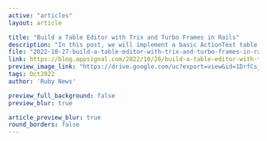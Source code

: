 ```yaml
---
active: "articles"
layout: article

title: "Build a Table Editor with Trix and Turbo Frames in Rails"
description: "In this post, we will implement a basic ActionText table editor for your Rails application."
file: "2022-10-27-build-a-table-editor-with-trix-and-turbo-frames-in-rails.md"
link: https://blog.appsignal.com/2022/10/26/build-a-table-editor-with-trix-and-turbo-frames-in-rails.html 
preview_image_link: "https://drive.google.com/uc?export=view&id=1DrfCsjursDfS-f4UDHjuvDSHjInYIQFk"
tags: Oct2022
author: 'Ruby News'

preview_full_background: false
preview_blur: true

article_preview_blur: true
round_borders: false
---
```

